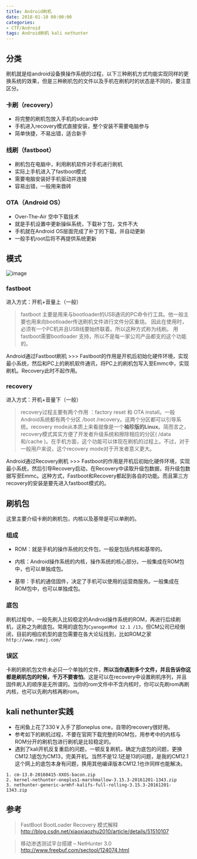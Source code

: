 ```yaml
---
title: Android刷机
date: 2018-01-10 00:00:00
categories:
- CTF/Android
tags: Android刷机 kali nethunter
---
```


## 分类

刷机就是给android设备换操作系统的过程，以下三种刷机方式均能实现同样的更换系统的效果，但是三种刷机包的文件以及手机在刷机时的状态是不同的，要注意区分。

### 卡刷（recovery）

- 将完整的刷机包放入手机的sdcard中
- 手机进入recovery模式直接安装，整个安装不需要电脑参与
- 简单快捷，不易出错，适合新手

### 线刷（fastboot）

- 刷机包在电脑中，利用刷机软件对手机进行刷机
- 实际上手机进入了fastboot模式
- 需要电脑安装好手机驱动并连接
- 容易出错，一般用来救砖

### OTA（Android OS）

- Over-The-Air 空中下载技术
- 就是手机设置中更新操纵系统，下载补丁包，文件不大
- 手机就在Android OS层面完成了补丁的下载，并自动更新
- 一般手机root后将不再提供系统更新

## 模式

![image](http://images.cnitblog.com/blog2015/268182/201503/220742469229678.png)

### fastboot

进入方式：开机+音量上（一般）

>fastboot 主要是用来与bootloader的USB通讯的PC命令行工具。他一般主要也用来向bootloader传送刷机文件进行文件分区重烧。 因此在使用时，必须有一个PC机并且USB线要始终联着。所以这种方式称为线刷。 用fastboot需要bootloader 支持，所以不是每一家公司产品都支的这个功能的。

Android通过Fastboot刷机 >>> Fastboot的作用是开机后初始化硬件环境，实现最小系统，然后和PC上的刷机软件通讯，将PC上的刷机包写入至Emmc中，实现刷机。Recovery此时不起作用。

### recovery

进入方式：开机+音量下（一般）

> recovery过程主要有两个作用 ：factory reset 和 OTA install。一般Android系统都有两个分区 /boot /recovery。这两个分区都可以引导系统。recovery mode从本质上来看就像是一个**袖珍版的Linux**。简而言之，recovery模式其实方便了开发者升级系统和擦除相应的分区( /data和/cache )。在手机方面，这个功能可以体现在刷机的过程上。不过，对于一般用户来说，这个recovery mode对于开发者意义更大。

Android通过Recovery刷机 >>> Fastboot的作用是开机后初始化硬件环境，实现最小系统，然后引导Recovery启动，在Recovery中读取升级包数据，将升级包数据写至Emmc。这种方式，Fastboot和Recovery都起到各自的功能。而且第三方recovery的安装是要先进入fastboot模式的。

## 刷机包

这里主要介绍卡刷的刷机包，内核以及基带是可以单刷的。

### 组成
- ROM：就是手机的操作系统的文件包，一般是包括内核和基带的。

- 内核：Android操作系统的内核，操作系统的核心部分。一般集成在ROM包中，也可以单独成包。

- 基带：手机的通信固件，决定了手机可以使用的运营商服务。一般集成在ROM包中，也可以单独成包。


### 底包

刷机过程中，一般先刷入比较稳定的Android操作系统的ROM，再进行后续刷机，这称之为刷底包。常用的底包为`CyanogenMod 12.1 /13`，但CM公司已经倒闭，目前的相应机型的底包需要在各大论坛找到，比如ROM之家`http://www.romzj.com/`

### 误区

卡刷的刷机包文件未必只一个单独的文件，**所以当你遇到多个文件，并且告诉你这都是刷机包的时候，千万不要害怕**。这是可以在recovery中设置刷机序列，并且固件刷入的顺序是无所谓的。当你的rom文件中不含内核时，你可以先刷rom再刷内核，也可以先刷内核再刷rom。

## kali nethunter实践

- 在闲鱼上花了330￥入手了部oneplus one，自带的recovery很好用。
- 参考如下的刷机过程，不要在官网下载完整的ROM包，用参考中的内核与ROM分开的刷机包进行刷机是比较稳定的。
- 遇到了kali开机反复重启的问题，一顿反复刷机，确定为底包的问题，更换CM12.1底包为CM13，完美开机。当然不是12.1还是13的问题，是我的CM12.1这个网上的底包本身有问题，换用其他编译版本CM12.1也许同样也能解决。

```
1. cm-13.0-20160415-XXOS-bacon.zip  
2. kernel-nethunter-oneplus1-marshmallow-3.15.3-20161201-1343.zip 
3. nethunter-generic-armhf-kalifs-full-rolling-3.15.3-20161201-1343.zip
 ```

## 参考

> FastBoot BootLoader Recovery 模式解释
> http://blog.csdn.net/xiaoxiaozhu2010/article/details/51510107

> 移动渗透测试平台搭建 – NetHunter 3.0 
> http://www.freebuf.com/sectool/124074.html